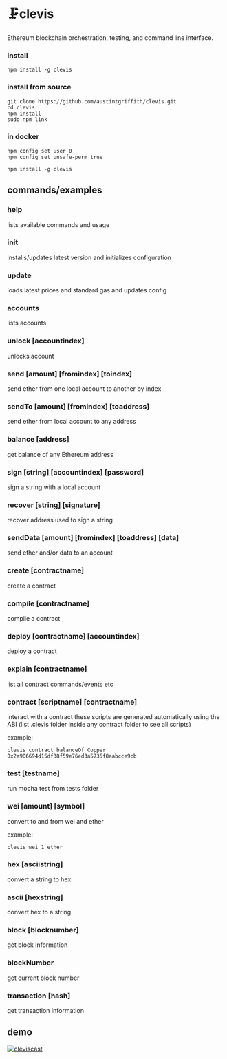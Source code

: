 # 🗜️clevis

Ethereum blockchain orchestration, testing, and command line interface.

### install
```
npm install -g clevis
```

### install from source
```
git clone https://github.com/austintgriffith/clevis.git
cd clevis
npm install
sudo npm link
```


### in docker
```
npm config set user 0
npm config set unsafe-perm true
```

```
npm install -g clevis
```

## commands/examples

### help
lists available commands and usage

### init
installs/updates latest version and initializes configuration

### update
loads latest prices and standard gas and updates config

### accounts
lists accounts

### unlock [accountindex]
unlocks account

### send [amount] [fromindex] [toindex]
send ether from one local account to another by index

### sendTo [amount] [fromindex] [toaddress]
send ether from local account to any address

### balance [address]
get balance of any Ethereum address

### sign [string] [accountindex] [password]
sign a string with a local account

### recover [string] [signature]
recover address used to sign a string

### sendData [amount] [fromindex] [toaddress] [data]
send ether and/or data to an account

### create [contractname]
create a contract

### compile [contractname]
compile a contract

### deploy [contractname] [accountindex]
deploy a contract

### explain [contractname]
list all contract commands/events etc

### contract [scriptname] [contractname]
interact with a contract
these scripts are generated automatically using the ABI
(list .clevis folder inside any contract folder to see all scripts)

example:
```
clevis contract balanceOf Copper 0x2a906694d15df38f59e76ed3a5735f8aabcce9cb
```

### test [testname]
run mocha test from tests folder

### wei [amount] [symbol]
convert to and from wei and ether

example:
```
clevis wei 1 ether
```

### hex [asciistring]
convert a string to hex

### ascii [hexstring]
convert hex to a string

### block [blocknumber]
get block information

### blockNumber
get current block number

### transaction [hash]
get transaction information

## demo

[![cleviscast](http://s3.amazonaws.com/atgpub/clevispreview2.png)](http://s3.amazonaws.com/atgpub/clevis.mp4)
